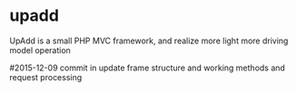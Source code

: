 # upadd
UpAdd is a small PHP MVC framework, and realize more light more driving model operation

#2015-12-09 commit in update frame structure and working methods and request processing

